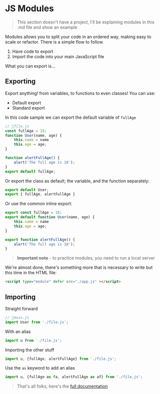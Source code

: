 # JS Modules
> This section doesn't have a project, I'll be explaining modules in this .md file and show an example

Modules allows you to split your code in an ordered way, making easy to scale or refactor. There is a simple flow to follow.
1. Have code to export
2. Import the code into your main JavaScript file

What you can export is...
## Exporting
Export anything! from variables, to functions to even classes! You can use:
* Default export
* Standard export

In this code sample we can export the default variable of `fullAge`
```javascript
// 📂file.js
const fullAge = 18;
function User(name, age) {
	this.name = name
	this.age = age;
}

function alertFullAge() {
	alert('The full age is 18');
}
export default fullAge;
```
Or export the class as default; the variable, and the function separately:
```javascript
export default User;
export { fullAge, alertFullAge }
```
Or use the common inline export:
```javascript
export const fullAge = 18;
export default function User(name, age) {
	this.name = name
	this.age = age;
}

export function alertFullAge() {
	alert('The full age is 18');
}
```

> **Important note** - to practice modules, you need to run a local server

We're almost done, there's something more that is necessary to write but this time in the HTML file:
```html
<script type="module" defer src="./app.js" ></script>
```
## Importing
Straight forward
```javascript
// 📂main.js
import User from './file.js';
```
With an alias
```javascript
import u from './file.js';
```
Importing the other stuff
```javascript
import u, {fullAge, alertFullAge} from './file.js';
```
Use the `as` keyword to add an alias
```javascript
import u, {fullAge as fa, alertFullAge as af} from './file.js';
```

> That's all folks, here's the [full documentation](https://developer.mozilla.org/en-US/docs/Web/JavaScript/Guide/Modules 'modules')